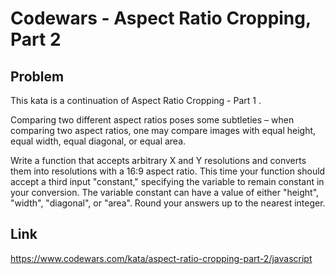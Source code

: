 # Codewars - Aspect Ratio Cropping, Part 2

## Problem
This kata is a continuation of Aspect Ratio Cropping - Part 1 .

Comparing two different aspect ratios poses some subtleties – when comparing two aspect ratios, one may compare images with equal height, equal width, equal diagonal, or equal area.

Write a function that accepts arbitrary X and Y resolutions and converts them into resolutions with a 16:9 aspect ratio. This time your function should accept a third input "constant," specifying the variable to remain constant in your conversion. The variable constant can have a value of either "height", "width", "diagonal", or "area". Round your answers up to the nearest integer.
## Link
https://www.codewars.com/kata/aspect-ratio-cropping-part-2/javascript
